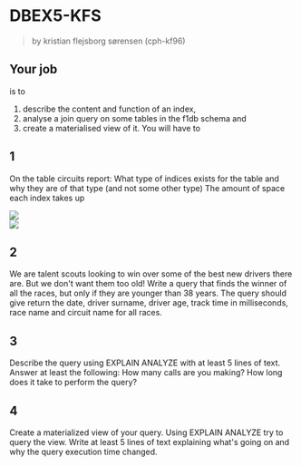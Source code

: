 # DBEX5-KFS
> by kristian flejsborg sørensen (cph-kf96)

## Your job 
is to 
1) describe the content and function of an index, 
2) analyse a join query on some tables in the f1db schema and 
3) create a materialised view of it. You will have to

## 1
On the table circuits report:
What type of indices exists for the table and why they are of that type (and not some other type)
The amount of space each index takes up

![](https://i.gyazo.com/b896b362824d4fed541177c9ae79c1d7.png)   
![](https://i.gyazo.com/4634dd4fb50968033838f6001f8b9f7d.png)


## 2
We are talent scouts looking to win over some of the best new drivers there are. But we don't want them too old! Write a query that finds the winner of all the races, but only if they are younger than 38 years. The query should give return the date, driver surname, driver age, track time in milliseconds, race name and circuit name for all races.

## 3
Describe the query using EXPLAIN ANALYZE with at least 5 lines of text. Answer at least the following:
How many calls are you making?
How long does it take to perform the query?

## 4
Create a materialized view of your query. Using EXPLAIN ANALYZE try to query the view. Write at least 5 lines of text explaining what's going on and why the query execution time changed.
